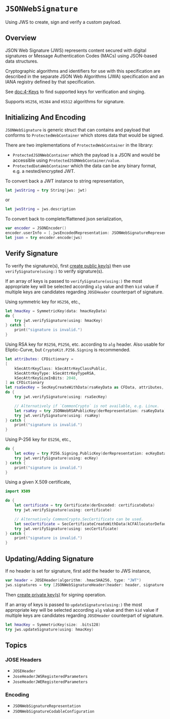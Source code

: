 # ``JSONWebSignature``

Using JWS to create, sign and verify a custom payload.

## Overview

JSON Web Signature (JWS) represents content secured with digital
signatures or Message Authentication Codes (MACs) using JSON-based
data structures.  

Cryptographic algorithms and identifiers for use
with this specification are described in the separate JSON Web
Algorithms (JWA) specification and an IANA registry defined by that
specification. 

See <doc:4-Keys> to find supported keys for verification and singing.

Supports `HS256`, `HS384` and `HS512` algorithms for signature.

## Initializing And Encoding

`JSONWebSignature` is generic struct that can contains and payload that conforms to
``ProtectedWebContainer`` which stores data that would be signed.

There are two implementations of ``ProtectedWebContainer`` in the library:
- ``ProtectedJSONWebContainer`` which the payload is a JSON and would be
    accessible using ``ProtectedJSONWebContainer/value``.
- ``ProtectedDataWebContainer`` which the data can be any binary format,
    e.g. a nested/encrypted JWT.

To convert back a JWT instance to string representation,

```swift
let jwsString = try String(jws: jwt)
```
or
```swift
let jwsString = jws.description
```

To convert back to complete/flattened json serialization,

```swift
var encoder = JSONEncoder()
encoder.userInfo = [.jwsEncodedRepresentation: JSONWebSignatureRepresentation.json]
let json = try encoder.encode(jws)
```

## Verify Signature

To verify the signature(s), first [create public key(s)](4-keys) then use
`verifySignature(using:)` to verify signature(s).

If an array of keys is passed to `verifySignature(using:)` the most appropriate
key will be selected according `alg` value and then `kid` value if multiple keys
are candidates regarding ``JOSEHeader`` counterpart of signature.

Using symmetric key for `HS256`, etc.,
```swift
let hmacKey = SymmetricKey(data: hmacKeyData)
do {
    try jwt.verifySignature(using: hmacKey)
} catch {
    print("signature is invalid.")
}
```

Using RSA key for `RS256`, `PS256`, etc. according to `alg` header.
Also usable for Eliptic-Curve, but `CryptoKit.P256.Signing` is recommended.

```swift
let attributes: CFDictionary =
[
    kSecAttrKeyClass: kSecAttrKeyClassPublic,
    kSecAttrKeyType: kSecAttrKeyTypeRSA,
    kSecAttrKeySizeInBits: 2048,
] as CFDictionary
let rsaSecKey = SecKeyCreateWithData(rsaKeyData as CFData, attributes, nil)
do {
    try jwt.verifySignature(using: rsaSecKey)

    // Alternatively if `CommonCrypto` is not available, e.g. Linux.
    let rsaKey = try JSONWebRSAPublicKey(derRepresentation: rsaKeyData)
    try jwt.verifySignature(using: rsaKey)
} catch {
    print("signature is invalid.")
}
```

Using P-256 key for `ES256`, etc.,
```swift
do {
    let ecKey = try P256.Signing.PublicKey(derRepresentation: ecKeyData)
    try jwt.verifySignature(using: ecKey)
} catch {
    print("signature is invalid.")
}
```

Using a given X.509 certificate,

```swift
import X509

do {
    let certificate = try Certificate(derEncoded: certificateData)
    try jwt.verifySignature(using: certificate)

    // Alternatively CommonCrypto.SecCertificate can be used.
    let secCertificate = SecCertificateCreateWithData(kCFAllocatorDefault, certificateData as CFData)!
    try jwt.verifySignature(using: secCertificate)
} catch {
    print("signature is invalid.")
}
```

## Updating/Adding Signature

If no header is set for signature, first add the header to JWS instance,

```swift
var header = JOSEHeader(algorithm: .hmacSHA256, type: "JWT")
jws.signatures = try [JSONWebSignatureHeader(header: header, signature: Data())]
```

Then [create private key(s)](4-keys) for signing operation.

If an array of keys is passed to `updateSignature(using:)` the most appropriate
key will be selected according `alg` value and then `kid` value if multiple keys
are candidates regarding ``JOSEHeader`` counterpart of signature.

```swift
let hmacKey = SymmetricKey(size: .bits128)
try jws.updateSignature(using: hmacKey)
```

## Topics

### JOSE Headers

- ``JOSEHeader``
- ``JoseHeaderJWSRegisteredParameters``
- ``JoseHeaderJWERegisteredParameters``

### Encoding

- ``JSONWebSignatureRepresentation``
- ``JSONWebSignatureCodableConfiguration``
